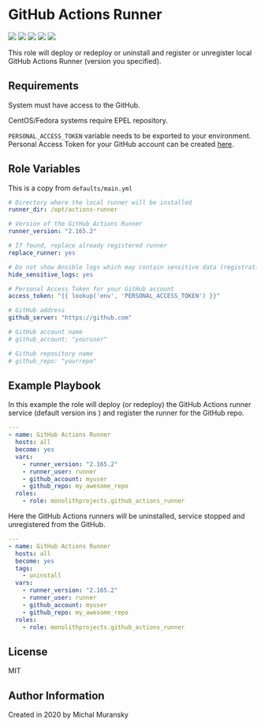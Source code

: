 GitHub Actions Runner
=========

<a href="https://galaxy.ansible.com/monolithprojects/ansible-github_actions_runner"><img src="https://img.shields.io/ansible/quality/47118?style=flat&logo=ansible"/></a> 
<a href="https://galaxy.ansible.com/monolithprojects/ansible-github_actions_runner"><img src="https://img.shields.io/ansible/role/d/47118"/></a> 
<a href="https://galaxy.ansible.com/monolithprojects/github_actions_runner"><img src="https://img.shields.io/github/v/release/MonolithProjects/github_actions_runner"/></a> 
<a href="https://github.com/MonolithProjects/ansible-github_actions_runner/actions"><img src="https://github.com/MonolithProjects/ansible-github_actions_runner/workflows/molecule%20test/badge.svg?branch=master"/></a>
<a href="https://github.com/MonolithProjects/ansible-github_actions_runner/blob/master/LICENSE"><img src="https://img.shields.io/github/license/MonolithProjects/ansible-github_actions_runner"/></a>

This role will deploy or redeploy or uninstall and register or unregister local GitHub Actions Runner (version you specified).


Requirements
------------

System must have access to the GitHub.

CentOS/Fedora systems require EPEL repository.

`PERSONAL_ACCESS_TOKEN` variable needs to be exported to your environment.  
Personal Access Token for your GitHub account can be created [here](https://github.com/settings/tokens).

Role Variables
--------------

This is a copy from `defaults/main.yml`

```yaml
# Directory where the local runner will be installed
runner_dir: /opt/actions-runner

# Version of the GitHub Actions Runner
runner_version: "2.165.2"

# If found, replace already registered runner
replace_runner: yes

# Do not show Ansible logs which may contain sensitive data (registration token)
hide_sensitive_logs: yes

# Personal Access Token for your GitHub account
access_token: "{{ lookup('env', 'PERSONAL_ACCESS_TOKEN') }}"

# GitHub address
github_server: "https://github.com"

# GitHub account name
# github_account: "youruser"

# Github repository name
# github_repo: "yourrepo"
```


Example Playbook
----------------

In this example the role will deploy (or redeploy) the GitHub Actions runner service (default version ins ) and register the runner for the GitHub repo.

```yaml
---
- name: GitHub Actions Runner
  hosts: all
  become: yes
  vars:
    - runner_version: "2.165.2"
    - runner_user: runner
    - github_account: myuser
    - github_repo: my_awesome_repo
  roles:
    - role: monolithprojects.github_actions_runner
```

Here the GitHub Actions runners will be uninstalled, service stopped and unregistered from the GitHub.
```yaml
---
- name: GitHub Actions Runner
  hosts: all
  become: yes
  tags:
    - uninstall
  vars:
    - runner_version: "2.165.2"
    - runner_user: runner
    - github_account: myuser
    - github_repo: my_awesome_repo
  roles:
    - role: monolithprojects.github_actions_runner
```

License
-------

MIT

Author Information
------------------

Created in 2020 by Michal Muransky